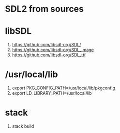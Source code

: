 #
# SDL2 from sources
#

# libSDL
1. https://github.com/libsdl-org/SDL/
1. https://github.com/libsdl-org/SDL_image
1. https://github.com/libsdl-org/SDL_ttf

# /usr/local/lib
1. export PKG_CONFIG_PATH=/usr/local/lib/pkgconfig
1. export LD_LIBRARY_PATH=/usr/local/lib

# stack 
1. stack build

